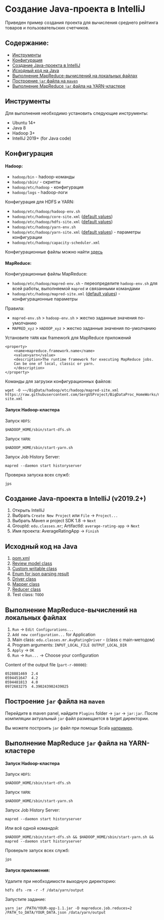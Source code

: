 # Создание Java-проекта в IntelliJ
Приведен пример создания проекта для вычисления среднего рейтинга товаров и пользовательских счетчиков.

## Содержание:

- [Инструменты](#Инструменты)
- [Конфигурация](#Конфигурация)
- [Создание Java-проекта в IntelliJ](#Создание-Java-проекта-в-IntelliJ)
- [Исходный код на Java](#Исходный-код-на-Java)
- [Выполнение MapReduce-вычислений на локальных файлах](#Выполнение-MapReduce-вычислений-на-локальных-файлах)
- [Построение `jar` файла на `maven`](#Построение-`jar`-файла-на-`maven`)
- [Выполнение MapReduce `jar` файла на YARN-кластере](#Выполнение-MapReduce-`jar`-файла-на-YARN-кластере)

## Инструменты

Для выполнения необходимо установить следующие инструменты:

- Ubuntu 14+
- Java 8
- Hadoop 3+
- IntelliJ 2019+ (for Java code)

## Конфигурация

#### Hadoop:

- `hadoop/bin` - hadoop-команды
- `hadoop/sbin/` - скрипты
- `hadoop/etc/hadoop` - конфигурация
- `hadoop/logs` - hadoop-логи

Конфигурация для HDFS и YARN:

- `hadoop/etc/hadoop/hadoop-env.sh`
- `hadoop/etc/hadoop/core-site.xml` ([default values](https://hadoop.apache.org/docs/r3.1.2/hadoop-project-dist/hadoop-common/core-default.xml))
- `hadoop/etc/hadoop/hdfs-site.xml` ([default values](https://hadoop.apache.org/docs/r3.1.2/hadoop-project-dist/hadoop-hdfs/hdfs-default.xml))
- `hadoop/etc/hadoop/yarn-env.sh`
- `hadoop/etc/hadoop/yarn-site.xml` ([default values](https://hadoop.apache.org/docs/r3.1.2/hadoop-yarn/hadoop-yarn-common/yarn-default.xml)) - параметры конфигурации
- `hadoop/etc/hadoop/capacity-scheduler.xml`

Конфигурационные файлы можно найти [здесь](https://github.com/SergUSProject/BigDataProc_HomeWorks/tree/main/HomeWork_1/base/config)

#### MapReduce:

 Конфигурационные файлы MapReduce:

- `hadoop/etc/hadoop/mapred-env.sh` - переопределите `hadoop-env.sh` для всей работы, выполняемой `mapred` и связанными командами
- `hadoop/etc/hadoop/mapred-site.xml` ([default values](https://hadoop.apache.org/docs/r3.1.2/hadoop-mapreduce-client/hadoop-mapreduce-client-core/mapred-default.xml)) - конфигурационные параметры

Правила:

- `mapred-env.sh` > `hadoop-env.sh` > жестко заданные значения по-умолчанию
- `MAPRED_xyz` > `HADOOP_xyz` > жестко заданные значения по-умолчанию

Установите `YARN` как framework для MapReduce приложений

```
<property>
    <name>mapreduce.framework.name</name>
    <value>yarn</value>
    <description>The runtime framework for executing MapReduce jobs.
    Can be one of local, classic or yarn.
    </description>
</property>
```

Команды для загрузки конфигурационных файлов:

```
wget -O ~~/BigData/hadoop/etc/hadoop/mapred-site.xml https://raw.githubusercontent.com/SergUSProject/BigDataProc_HomeWorks/main/HomeWork_1/base/config/mapreduce/mapred-site.xml
```

#### Запуск Hadoop-кластера

Запуск `HDFS`:

```
$HADOOP_HOME/sbin/start-dfs.sh
```

Запуск `YARN`:

```
$HADOOP_HOME/sbin/start-yarn.sh
```

Запуск Job History Server:

```
mapred --daemon start historyserver
```

Проверка запуска всех служб:

```
jps
```

## Создание Java-проекта в IntelliJ (v2019.2+)

1) Открыть IntelliJ
2) Выбрать `Create New Project` или `File` -> `Project...`
3) Выбрать Maven и project SDK 1.8 -> `Next`
4) GroupId: `edu.classes.mr`; ArtifactId: `average-rating-app` -> `Next`
4) Имя проекта: AverageRatingApp -> `Finish`

## Исходный код на Java

1. [pom.xml](./AverageRatingApp/pom.xml)
2. [Review model class](./AverageRatingApp/src/main/java/edu/classes/mr/Review.java)
3. [Custom writable class](./AverageRatingApp/src/main/java/edu/classes/mr/StatsTupleWritable.java)
4. [Enum for json parsing result](./AverageRatingApp/src/main/java/edu/classes/mr/ReviewState.java)
5. [Driver class](./AverageRatingApp/src/main/java/edu/classes/mr/AvgRatingDriver.java)
6. [Mapper class](./AverageRatingApp/src/main/java/edu/classes/mr/AvgRatingMapper.java)
7. [Reducer class](./AverageRatingApp/src/main/java/edu/classes/mr/AvgRatingReducer.java)
8. Test class: `TODO`

## Выполнение MapReduce-вычислений на локальных файлах

1) `Run` -> `Edit Configurations...`
2) `Add new configuration...` for Application
3) Main class: `edu.classes.mr.AvgRatingDriver` - (class c main-методом)
4) Program arguments: `INPUT_LOCAL_FILE OUTPUT_LOCAL_DIR`
5) `Apply` -> `OK`
6) `Run` -> `Run...` -> Choose your configuration

Content of the output file (`part-r-00000`):

```
0528881469	2.4
0594451647	4.2
0594481813	4.0
0972683275	4.390243902439025
```

## Построение `jar` файла на `maven`

Перейдите в maven panel, найдите `Plugins` folder -> `jar` -> `jar:jar`. После компиляции актуальный `jar` файл размещается в target директории.

Вы можете построить `jar` файл при помощи Scala [например](../projects/scala/mapreduce_scala.md).


## Выполнение MapReduce `jar` файла на YARN-кластере

#### Запуск Hadoop-кластера

Запуск `HDFS`:

`$HADOOP_HOME/sbin/start-dfs.sh`

Запуск `YARN`:

`$HADOOP_HOME/sbin/start-yarn.sh`

Запуск Job History Server:

`mapred --daemon start historyserver`

Или всё одной командой:

`$HADOOP_HOME/sbin/start-dfs.sh && $HADOOP_HOME/sbin/start-yarn.sh && mapred --daemon start historyserver`

Проверьте запуск всех служб:

`jps`

#### Запуск приложения:

Удалите при необходимости выходную директорию:

`hdfs dfs -rm -r -f /data/yarn/output`

Запустите задание:

`yarn jar /PATH/YOUR-app-1.1.jar -D mapreduce.job.reduces=2 /PATH_to_DATA/YOUR_DATA.json /data/yarn/output`
